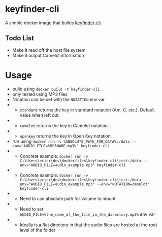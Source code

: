 # keyfinder-cli
A simple docker image that builds [keyfinder-cli](https://github.com/evanpurkhiser/keyfinder-cli).

## Todo List
- Make it read off the host file system
- Make it output Camelot information

# Usage
- build using `docker build -t keyfinder-cli .`
- only tested using MP3 files
- Notation can be set with the `NOTATION` env var
- - `standard` returns the key in standard notation (Am, C, etc.). Default value when left out.
- - `camelot` returns the key in Camelot notation. 
- - `openkey` returns the key in Open Key notation. 
- run using `docker run -v %ABSOLUTE_PATH_FOR_DATA%:/data --env="AUDIO_FILE=%MP3NAME.mp3%" keyfinder-cli`
- - Concrete example: `docker run -v C:\Users\ericr\dev\dockerfiles\keyfinder-cli\test:/data --env="AUDIO_FILE=audio_example.mp3" keyfinder-cli`
- - Concrete example: `docker run -v C:\Users\ericr\dev\dockerfiles\keyfinder-cli\test:/data --env="AUDIO_FILE=audio_example.mp3" --env="NOTATION=camelot" keyfinder-cli`
- - Need to use absolute path for volume to mount
- - Need to set `AUDIO_FILE=%the_name_of_the_file_in_the_directory.mp3%` env var
- - Ideally is a flat directory in that the audio files are hosted at the root level of the folder
